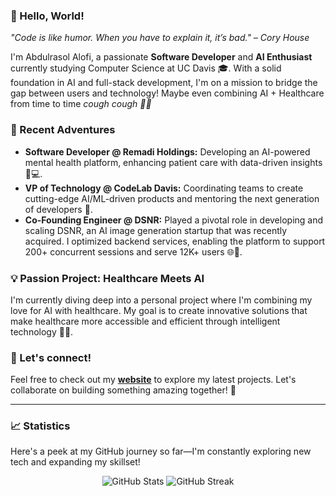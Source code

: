 ### 👋 Hello, World!

_"Code is like humor. When you have to explain it, it’s bad." – Cory House_

I'm Abdulrasol Alofi, a passionate **Software Developer** and **AI Enthusiast** currently studying Computer Science at UC Davis 🎓. With a solid foundation in AI and full-stack development, I'm on a mission to bridge the gap between users and technology! Maybe even combining AI + Healthcare from time to time _cough cough 😮‍💨_

### 🚀 Recent Adventures
- **Software Developer @ Remadi Holdings:** Developing an AI-powered mental health platform, enhancing patient care with data-driven insights 🧠💻.
- **VP of Technology @ CodeLab Davis:** Coordinating teams to create cutting-edge AI/ML-driven products and mentoring the next generation of developers 🌱.
- **Co-Founding Engineer @ DSNR:** Played a pivotal role in developing and scaling DSNR, an AI image generation startup that was recently acquired. I optimized backend services, enabling the platform to support 200+ concurrent sessions and serve 12K+ users 🌐🤖.

### 💡 Passion Project: Healthcare Meets AI
I'm currently diving deep into a personal project where I'm combining my love for AI with healthcare. My goal is to create innovative solutions that make healthcare more accessible and efficient through intelligent technology 🏥✨.

### 🤝 Let's connect! 
Feel free to check out my **[website](https://rasooly.dev)** to explore my latest projects. Let's collaborate on building something amazing together! 🌟

---
### 📈 Statistics
Here's a peek at my GitHub journey so far—I'm constantly exploring new tech and expanding my skillset! 

<p align="center">
  <img src="https://github-readme-stats-weld-seven-88.vercel.app/api?username=rasooly-dev&show_icons=true&theme=github_dark_dimmed&hide=stars&show=prs_merged_percentage" alt="GitHub Stats" style="max-width: 49%;" />
  <img src="https://github-readme-streak-stats-sable-chi.vercel.app/?user=rasooly-dev&theme=github_dark_dimmed" alt="GitHub Streak" style="max-width: 49%;" />
</p>

<!-- ![Abdulrasol's GitHub stats](https://github-readme-stats-weld-seven-88.vercel.app/api?username=rasooly-dev&show_icons=true&theme=github_dark_dimmed&hide=stars&show=prs_merged_percentage)
![GitHub Streak](https://github-readme-streak-stats-sable-chi.vercel.app/?user=rasooly-dev&theme=github_dark_dimmed) -->


<!--
**rasooly-dev/rasooly-dev** is a ✨ _special_ ✨ repository because its `README.md` (this file) appears on your GitHub profile.

Here are some ideas to get you started:

- 🔭 I’m currently working on ...
- 🌱 I’m currently learning ...
- 👯 I’m looking to collaborate on ...
- 🤔 I’m looking for help with ...
- 💬 Ask me about ...
- 📫 How to reach me: ...
- 😄 Pronouns: ...
- ⚡ Fun fact: ...
-->
